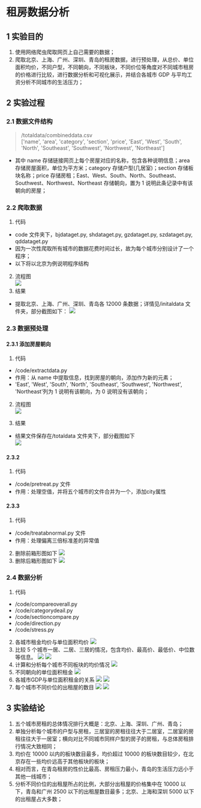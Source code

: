# 租房数据分析
## 1 实验目的
1. 使⽤⽹络爬⾍爬取⽹⻚上⾃⼰需要的数据；
2. 爬取北京、上海、⼴州、深圳、⻘岛的租房数据，进⾏预处理，从总价、单位⾯积均价，不同户型，不同朝向，不同板块，不同价位等⻆度对不同城市租房的价格进⾏⽐较，进⾏数据分析和可视化展示，并结合各城市 GDP 与平均⼯资分析不同城市的⽣活压⼒；

## 2 实验过程
### 2.1 数据⽂件结构
> /totaldata/combineddata.csv                    
> ['name', 'area', 'category', 'section', 'price', 'East', 'West', 'South', 'North', 'Southeast',
'Southwest', 'Northwest', 'Northeast']
- 其中 name 存储链接⽹⻚上每个房屋对应的名称，包含各种说明信息；area 存储房屋⾯积，单位为平⽅⽶；category 存储户型(⼏居室)；section 存储板块名称；price 存储房租；East、West、South、North、Southeast、Southwest、Northwest、Northeast 存储朝向，置为 1 说明此条记录中有该朝向的房屋；

### 2.2 爬取数据
1. 代码
- code ⽂件夹下，bjdataget.py, shdataget.py, gzdataget.py, szdataget.py, qddataget.py
- 因为⼀次性爬取所有城市的数据花费时间过⻓，故为每个城市分别设计了⼀个程序；
- 以下将以北京为例说明程序结构
2. 流程图          
![](/image/爬虫流程图.png)
3. 结果
- 提取北京、上海、⼴州、深圳、⻘岛各 12000 条数据；详情⻅/initaldata ⽂件夹，部分截图如下：
![](/image/数据样例.png)


### 2.3 数据预处理

#### 2.3.1 添加房屋朝向
1. 代码
- /code/extractdata.py
- 作⽤：从 name 中提取信息，找到房屋的朝向，添加作为新的元素； 
- 'East', 'West', 'South', 'North', 'Southeast', 'Southwest', 'Northwest', 'Northeast'列为 1 说明有该朝向，为 0 说明没有该朝向；
2. 流程图        
![](/image/数据预处理流程图.png)

3. 结果
- 结果⽂件保存在/totaldata ⽂件夹下，部分截图如下          
![](/image/数据样例1.png)


#### 2.3.2
1. 代码
- /code/pretreat.py ⽂件
- 作用：处理空值，并将五个城市的文件合并为一个，添加city属性

#### 2.3.3
1. 代码
- /code/treatabnormal.py ⽂件
- 作用：处理偏离三倍标准差的异常值
2. 删除前箱形图如下
![](/image/箱形图1.png)
3. 删除后箱形图如下
![](/image/箱形图2.png)


### 2.4 数据分析
1. 代码
- /code/compareoverall.py
- /code/categorydeail.py
- /code/sectioncompare.py
- /code/direction.py
- /code/stress.py
2. 各城市租金均价与单位面积均价
![](/image/各城市租金均价.png)
3. ⽐较 5 个城市⼀居、⼆居、三居的情况，包含均价、最⾼价、最低价、中位数等信息。
![](/image/不同居室1.png)
![](/image/箱形图2.png)
4. 计算和分析每个城市不同板块的均价情况
![](/image/不同板块均价.png)
5. 不同朝向的单位面积租金
![](/image/不同朝向的单位面积房租.png)
6. 各城市GDP与单位面积租金的关系
![](/image/GDP与租金1.png)
![](/image/GDP与租金2.png)
7. 每个城市不同价位的出租屋的数目
![](/image/出租屋数目1.png)
![](/image/出租屋数目2.png)

## 3 实验结论
1. 五个城市房租的总体情况排⾏⼤概是：北京、上海、深圳、⼴州、⻘岛；
2. 单独分析每个城市的户型与房租，三居室的房租往往⼤于⼆居室，⼆居室的房租往往⼤于⼀居室；横向对⽐不同城市同样户型的房⼦的房租，与总体房租排⾏情况⼤致相同；
3. 均价在 10000 以内的板块数⽬最多，均价超过 10000 的板块数⽬较少，在北京存在⼀些均价远⾼于其他板块的板块；
4. 相对⽽⾔，在⻘岛租房的性价⽐最⾼、房租压⼒最⼩，⻘岛的⽣活压⼒远⼩于其他⼀线城市；
5. 分析不同价位的出租屋所占的⽐例，⼤部分出租屋的价格集中在 10000 以下，⻘岛和⼴州 2500 以下的出租屋数⽬最多；北京、上海和深圳 5000 以下的出租屋占⼤多数；




